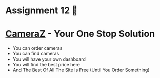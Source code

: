 # Assignment 12 🥳
# <a href="https://assignment-12-62125.web.app/">CameraZ</a> - Your One Stop Solution
* You can order cameras
* You can find cameras
* You will have your own dashboard
* You will find the best price here
* And The Best Of All The Site Is Free (Until You Order Something)
